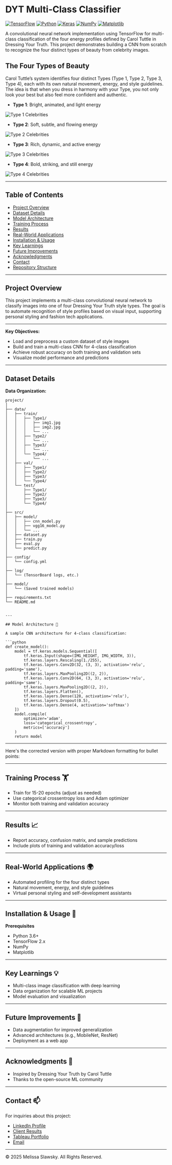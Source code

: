 # DYT Multi-Class Classifier

[![TensorFlow](https://img.shields.io/badge/TensorFlow-2.x-orange.svg)](https://www.tensorflow.org/)
[![Python](https://img.shields.io/badge/Python-3.6+-blue.svg)](https://www.python.org/)
[![Keras](https://img.shields.io/badge/Keras-2.x-red.svg)](https://keras.io/)
[![NumPy](https://img.shields.io/badge/NumPy-1.19+-green.svg)](https://numpy.org/)
[![Matplotlib](https://img.shields.io/badge/Matplotlib-3.3+-yellow.svg)](https://matplotlib.org/)

A convolutional neural network implementation using TensorFlow for multi-class classification of the four energy profiles defined by Carol Tuttle in Dressing Your Truth. This project demonstrates building a CNN from scratch to recognize the four distinct types of beauty from celebrity images.

## The Four Types of Beauty

Carol Tuttle’s system identifies four distinct Types (Type 1, Type 2, Type 3, Type 4), each with its own natural movement, energy, and style guidelines. The idea is that when you dress in harmony with your Type, you not only look your best but also feel more confident and authentic.

- **Type 1**: Bright, animated, and light energy

![Type 1 Celebrities](Type-1-Celebrities.png)

- **Type 2**: Soft, subtle, and flowing energy

![Type 2 Celebrities](Type-2-Celebrities.png)

- **Type 3**: Rich, dynamic, and active energy

![Type 3 Celebrities](Type-3-Celebrities.png)

- **Type 4**: Bold, striking, and still energy

![Type 4 Celebrities](Type-4-Celebrities.png)


---

## Table of Contents

- [Project Overview](#project-overview)
- [Dataset Details](#dataset-details)
- [Model Architecture](#model-architecture)
- [Training Process](#training-process)
- [Results](#results)
- [Real-World Applications](#real-world-applications)
- [Installation & Usage](#installation--usage)
- [Key Learnings](#key-learnings)
- [Future Improvements](#future-improvements)
- [Acknowledgments](#acknowledgments)
- [Contact](#contact)
- [Repository Structure](#repository-structure)

---

## Project Overview

This project implements a multi-class convolutional neural network to classify images into one of four Dressing Your Truth style types. The goal is to automate recognition of style profiles based on visual input, supporting personal styling and fashion tech applications.


---

**Key Objectives:**
- Load and preprocess a custom dataset of style images
- Build and train a multi-class CNN for 4-class classification
- Achieve robust accuracy on both training and validation sets
- Visualize model performance and predictions

---

## Dataset Details

**Data Organization:**

```plaintext
project/
│
├── data/
│   ├── train/
│   │   ├── Type1/
│   │   │   ├── img1.jpg
│   │   │   ├── img2.jpg
│   │   │   └── ...
│   │   ├── Type2/
│   │   │   └── ...
│   │   ├── Type3/
│   │   │   └── ...
│   │   └── Type4/
│   │       └── ...
│   ├── val/
│   │   ├── Type1/
│   │   ├── Type2/
│   │   ├── Type3/
│   │   └── Type4/
│   └── test/
│       ├── Type1/
│       ├── Type2/
│       ├── Type3/
│       └── Type4/
│
├── src/
│   ├── model/
│   │   ├── cnn_model.py
│   │   ├── vgg16_model.py
│   │   └── ...
│   ├── dataset.py
│   ├── train.py
│   ├── eval.py
│   └── predict.py
│
├── config/
│   └── config.yml
│
├── log/
│   └── (TensorBoard logs, etc.)
│
├── model/
│   └── (Saved trained models)
│
├── requirements.txt
└── README.md


---

## Model Architecture 🧠

A sample CNN architecture for 4-class classification:

```python
def create_model():
    model = tf.keras.models.Sequential([
        tf.keras.Input(shape=(IMG_HEIGHT, IMG_WIDTH, 3)),
        tf.keras.layers.Rescaling(1./255),
        tf.keras.layers.Conv2D(32, (3, 3), activation='relu', padding='same'),
        tf.keras.layers.MaxPooling2D((2, 2)),
        tf.keras.layers.Conv2D(64, (3, 3), activation='relu', padding='same'),
        tf.keras.layers.MaxPooling2D((2, 2)),
        tf.keras.layers.Flatten(),
        tf.keras.layers.Dense(128, activation='relu'),
        tf.keras.layers.Dropout(0.5),
        tf.keras.layers.Dense(4, activation='softmax')
    ])
    model.compile(
        optimizer='adam',
        loss='categorical_crossentropy',
        metrics=['accuracy']
    )
    return model
```

---

Here's the corrected version with proper Markdown formatting for bullet points:

---

## Training Process 🏋️

- Train for 15-20 epochs (adjust as needed)  
- Use categorical crossentropy loss and Adam optimizer  
- Monitor both training and validation accuracy  

---

## Results 📈

- Report accuracy, confusion matrix, and sample predictions  
- Include plots of training and validation accuracy/loss  

---

## Real-World Applications 🌍

- Automated profiling for the four distinct types
- Natural movement, energy, and style guidelines  
- Virtual personal styling and self-development assistants

---

## Installation & Usage 🚀  
**Prerequisites**  
- Python 3.6+  
- TensorFlow 2.x  
- NumPy  
- Matplotlib  

---

## Key Learnings 💡

- Multi-class image classification with deep learning  
- Data organization for scalable ML projects  
- Model evaluation and visualization  

---

## Future Improvements 🚀

- Data augmentation for improved generalization  
- Advanced architectures (e.g., MobileNet, ResNet)  
- Deployment as a web app  

---

## Acknowledgments 🙏

- Inspired by Dressing Your Truth by Carol Tuttle  
- Thanks to the open-source ML community  

---

## Contact 📫

For inquiries about this project:
- [LinkedIn Profile](https://www.linkedin.com/in/melissaslawsky/)
- [Client Results](https://melissaslawsky.com/portfolio/)
- [Tableau Portfolio](https://public.tableau.com/app/profile/melissa.slawsky1925/vizzes)
- [Email](mailto:melissa@melissaslawsky.com)

---

© 2025 Melissa Slawsky. All Rights Reserved.
